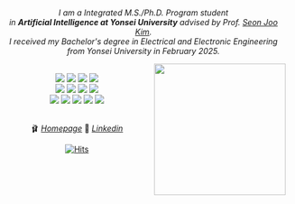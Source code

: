 <div align="center">

<br>

*I am a Integrated M.S./Ph.D. Program student
<br>
in __Artificial Intelligence at Yonsei University__ advised by Prof. [Seon Joo Kim](https://www.ciplab.kr/).*
<br>
*I received my Bachelor's degree in Electrical and Electronic Engineering from Yonsei University in February 2025.*


</div>

<div align="center">
  
<!-- ![header](https://capsule-render.vercel.app/api?type=wave&&color=0:FFCCCC,777777:CD99FF&height=160&section=header&fontSize=70&stroke=FFFFFF&fontColor=0000&fontAlignY=30) -->

<img src="https://media.tenor.com/zVvViQKqa0MAAAAi/psybirdb1oom.gif" style="width:233px" align="right"> 
<!--  <img src="https://media.tenor.com/FIOSFwDbg2MAAAAi/sanrio-cinnamoroll.gif" style="width:179px"> -->
<br>

  <img src="https://img.shields.io/badge/python-ff72b0?style=for-the-badge&logo=python&logoColor=ff4279"> 
  <img src="https://img.shields.io/badge/c++-ff72b0?style=for-the-badge&logo=c%2B%2B&logoColor=ff4279">
  <img src="https://img.shields.io/badge/PyTorch-%23ff72b0.svg?style=for-the-badge&logo=PyTorch&logoColor=ff4279">
  <img src="https://img.shields.io/badge/javascript-ff72b0?style=for-the-badge&logo=javascript&logoColor=ff4279"/>
  <br>
  <img src="https://img.shields.io/badge/linux-ff72b0?style=for-the-badge&logo=linux&logoColor=ff4279"> 
  <img src="https://img.shields.io/badge/Ubuntu-ff72b0?style=for-the-badge&logo=ubuntu&logoColor=ff4279">
  <img src="https://img.shields.io/badge/Anaconda-%23ff72b0.svg?style=for-the-badge&logo=anaconda&logoColor=ff4279">
  <img src="https://img.shields.io/badge/git-ff72b0?style=for-the-badge&logo=git&logoColor=ff4279">
  <br>
  <img src="https://img.shields.io/badge/numpy-%23ff72b0.svg?style=for-the-badge&logo=numpy&logoColor=ff4279">
  <img src="https://img.shields.io/badge/pandas-%23ff72b0.svg?style=for-the-badge&logo=pandas&logoColor=ff4279">
  <img src="https://img.shields.io/badge/opencv-%23ff72b0.svg?style=for-the-badge&logo=opencv&logoColor=ff4279">
  <img src="https://img.shields.io/badge/html5-ff72b0?style=for-the-badge&logo=html5&logoColor=ff4279"> 
  <img src="https://img.shields.io/badge/css-ff72b0?style=for-the-badge&logo=css3&logoColor=ff4279"> 
  

  
  <br>
  <br>

🩰 *[Homepage](https://yoomimi.github.io/)*
🔗 *[Linkedin](https://www.linkedin.com/in/yoomimi/)*
<br>


[![Hits](https://hits.seeyoufarm.com/api/count/incr/badge.svg?url=https%3A%2F%2Fgithub.com%2Fyoomimi%2Fhit-counter&count_bg=%23ff92d0&title_bg=%23ff4279&icon=github.svg&icon_color=%23E7E7E7&title=%EB%B0%A9%EB%AC%B8%EC%9E%90&edge_flat=false)](https://hits.seeyoufarm.com)
<br>
</div>
